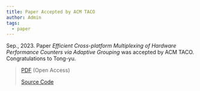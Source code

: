 ```yaml
---
title: Paper Accepted by ACM TACO
author: Admin
tags:
  - paper
---
```


Sep., 2023. Paper *Efficient Cross-platform Multiplexing of Hardware Performance Counters via Adaptive Grouping* was accepted by ACM TACO. 
Congratulations to Tong-yu. 

> [PDF](https://dl.acm.org/doi/10.1145/3629525) (Open Access)
> 
> [Source Code](https://github.com/GraysonLiu23/hperf)
